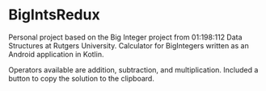 # BigIntsRedux
Personal project based on the Big Integer project from 01:198:112 Data Structures at Rutgers University. Calculator for BigIntegers written as an Android application in Kotlin. 

Operators available are addition, subtraction, and multiplication. Included a button to copy the solution to the clipboard. 
